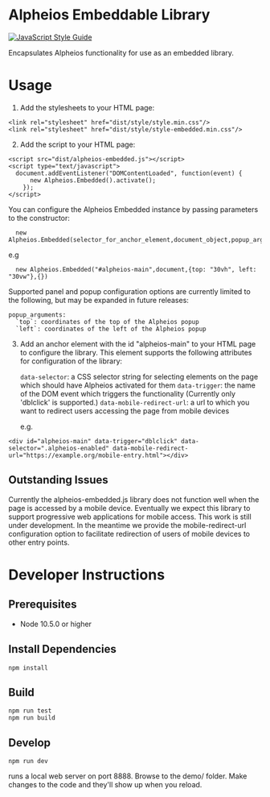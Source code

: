 # Alpheios Embeddable Library

[![JavaScript Style Guide](https://img.shields.io/badge/code_style-standard-brightgreen.svg)](https://standardjs.com)

Encapsulates Alpheios functionality for use as an embedded library.


# Usage

1. Add the stylesheets to your HTML page:

```
<link rel="stylesheet" href="dist/style/style.min.css"/>
<link rel="stylesheet" href="dist/style/style-embedded.min.css"/>
```

2. Add the script to your HTML page:

```
<script src="dist/alpheios-embedded.js"></script>
<script type="text/javascript">
  document.addEventListener("DOMContentLoaded", function(event) {
      new Alpheios.Embedded().activate();
    });
</script>
```

You can configure the Alpheios Embedded instance by passing parameters to the constructor:

```
  new Alpheios.Embedded(selector_for_anchor_element,document_object,popup_arguments,panel_arguments)
```

e.g

```
  new Alpheios.Embedded("#alpheios-main",document,{top: "30vh", left: "30vw"},{})
```

Supported panel and popup configuration options are currently limited to the following, but may be expanded in
future releases:

    popup_arguments:
      `top`: coordinates of the top of the Alpheios popup
      `left`: coordinates of the left of the Alpheios popup

3. Add an anchor element with the id "alpheios-main" to your HTML page to configure the library. This element supports the following
attributes for configuration of the library:

   `data-selector`: a CSS selector string for selecting elements on the page which should have Alpheios activated for them
   `data-trigger`: the name of the DOM event which triggers the functionality (Currently only 'dblclick' is supported.)
   `data-mobile-redirect-url`: a url to which you want to redirect users accessing the page from mobile devices

   e.g.

```
<div id="alpheios-main" data-trigger="dblclick" data-selector=".alpheios-enabled" data-mobile-redirect-url="https://example.org/mobile-entry.html"></div>
```
## Outstanding Issues

Currently the alpheios-embedded.js library does not function well when the page is accessed by a mobile device. Eventually we expect
this library to support progressive web applications for mobile access. This work is still under development. In the meantime we provide
the mobile-redirect-url configuration option to facilitate redirection of users of mobile devices to other entry points.


# Developer Instructions

## Prerequisites

  * Node 10.5.0 or higher

## Install Dependencies

```
npm install
```

## Build

```
npm run test
npm run build
```

## Develop

```
npm run dev
```

runs a local web server on port 8888. Browse to the demo/ folder. Make changes to the code and they'll show up when you reload.

